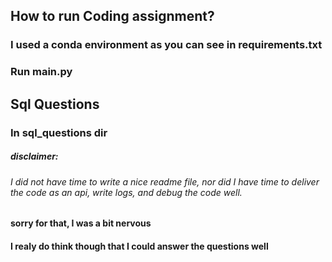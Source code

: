 ## How to run Coding assignment?

### I used a conda environment as you can see in requirements.txt

### Run main.py

## Sql Questions

### In sql_questions dir

##### disclaimer:

###### I did not have time to write a nice readme file, nor did I have time to deliver the code as an api, write logs, and debug the code well.


#### sorry for that, I was a bit nervous
#### I realy do think though that I could answer the questions well